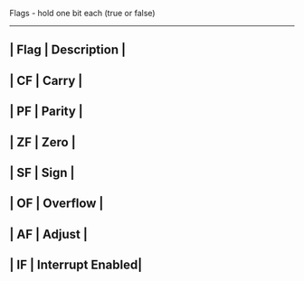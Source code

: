 Flags - hold one bit each (true or false)

--------------------------------
|  Flag  |   Description    |
-----------------------------
|   CF   |      Carry       |
-----------------------------
|   PF   |      Parity      |
-----------------------------
|   ZF   |      Zero        |
-----------------------------
|   SF   |      Sign        |
-----------------------------
|   OF   |    Overflow      |
-----------------------------
|   AF   |      Adjust      |
-----------------------------
|   IF   | Interrupt Enabled|
-----------------------------
  
